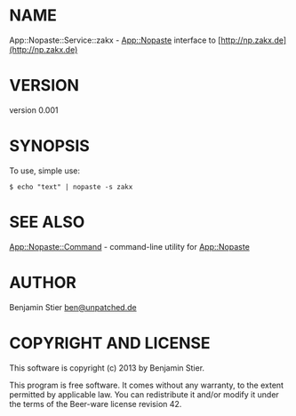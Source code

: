 # NAME

App::Nopaste::Service::zakx - [App::Nopaste](http://search.cpan.org/perldoc?App::Nopaste) interface to [http://np.zakx.de](http://np.zakx.de)

# VERSION

version 0.001

# SYNOPSIS

To use, simple use:

    $ echo "text" | nopaste -s zakx

# SEE ALSO

[App::Nopaste::Command](http://search.cpan.org/perldoc?App::Nopaste::Command) - command-line utility for [App::Nopaste](http://search.cpan.org/perldoc?App::Nopaste)

# AUTHOR

Benjamin Stier <ben@unpatched.de>

# COPYRIGHT AND LICENSE

This software is copyright (c) 2013 by Benjamin Stier.

This program is free software. It comes without any warranty, to the extent
permitted by applicable law. You can redistribute it and/or modify it under the
terms of the Beer-ware license revision 42.
